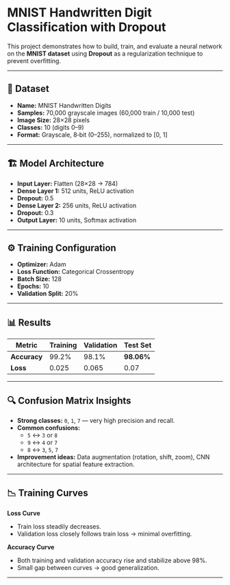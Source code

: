 # MNIST Handwritten Digit Classification with Dropout

This project demonstrates how to build, train, and evaluate a neural network on the **MNIST dataset** using **Dropout** as a regularization technique to prevent overfitting.

---

## 📂 Dataset

- **Name:** MNIST Handwritten Digits
- **Samples:** 70,000 grayscale images (60,000 train / 10,000 test)
- **Image Size:** 28×28 pixels
- **Classes:** 10 (digits 0–9)
- **Format:** Grayscale, 8‑bit (0–255), normalized to [0, 1]

---

## 🏗 Model Architecture

- **Input Layer:** Flatten (28×28 → 784)
- **Dense Layer 1:** 512 units, ReLU activation
- **Dropout:** 0.5
- **Dense Layer 2:** 256 units, ReLU activation
- **Dropout:** 0.3
- **Output Layer:** 10 units, Softmax activation

---

## ⚙️ Training Configuration

- **Optimizer:** Adam
- **Loss Function:** Categorical Crossentropy
- **Batch Size:** 128
- **Epochs:** 10
- **Validation Split:** 20%

---

## 📊 Results

| Metric              | Training | Validation | Test Set |
|---------------------|----------|------------|----------|
| **Accuracy**        | 99.2%    | 98.1%      | **98.06%** |
| **Loss**            | 0.025    | 0.065      | 0.07     |

---

## 🔍 Confusion Matrix Insights

- **Strong classes:** `0`, `1`, `7` — very high precision and recall.
- **Common confusions:**
  - `5` ↔ `3` or `8`
  - `9` ↔ `4` or `7`
  - `8` ↔ `3`, `5`, `7`
- **Improvement ideas:** Data augmentation (rotation, shift, zoom), CNN architecture for spatial feature extraction.

---

## 📉 Training Curves

**Loss Curve**
- Train loss steadily decreases.
- Validation loss closely follows train loss → minimal overfitting.

**Accuracy Curve**
- Both training and validation accuracy rise and stabilize above 98%.
- Small gap between curves → good generalization.

---


